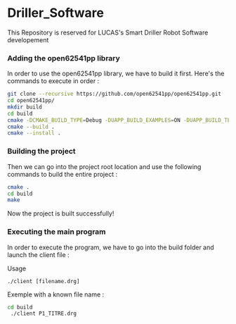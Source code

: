 # Driller_Software
This Repository is reserved for LUCAS's Smart Driller Robot Software developement


### Adding the open62541pp library
In order to use the open62541pp library, we have to build it first. Here's the commands to execute in order :
```bash
git clone --recursive https://github.com/open62541pp/open62541pp.git
cd open62541pp/
mkdir build
cd build
cmake -DCMAKE_BUILD_TYPE=Debug -DUAPP_BUILD_EXAMPLES=ON -DUAPP_BUILD_TESTS=ON ..
cmake --build .
cmake --install .        
```

### Building the project
Then we can go into the project root location and use the following commands to build the entire project :

```bash
cmake .
cd build
make
```

Now the project is built successfully!

### Executing the main program

In order to execute the program, we have to go into the build folder and launch the client file :

Usage 
```
./client [filename.drg]
```
Exemple with a known file name : 
```bash
cd build
 ./client P1_TITRE.drg 
```